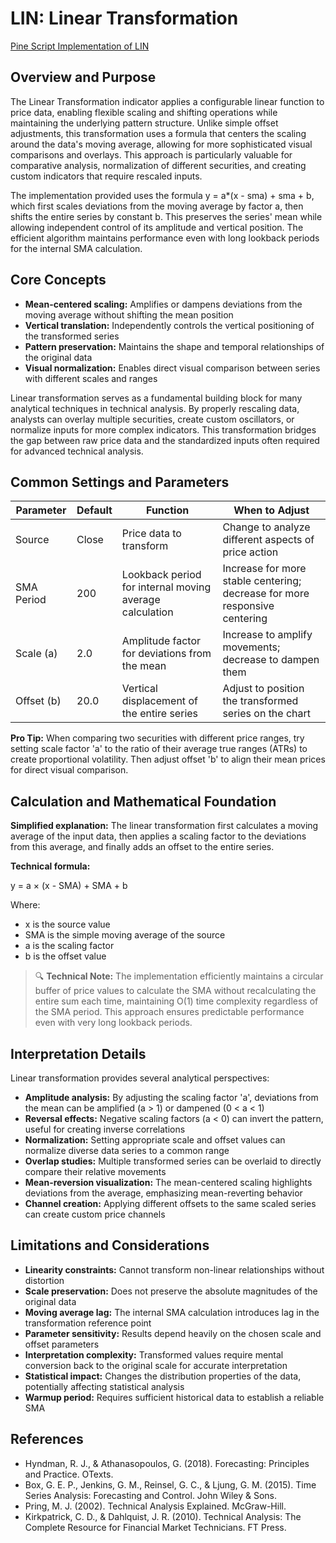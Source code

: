 # LIN: Linear Transformation

[Pine Script Implementation of LIN](https://github.com/mihakralj/pinescript/blob/main/indicators/numerics/linear.pine)

## Overview and Purpose

The Linear Transformation indicator applies a configurable linear function to price data, enabling flexible scaling and shifting operations while maintaining the underlying pattern structure. Unlike simple offset adjustments, this transformation uses a formula that centers the scaling around the data's moving average, allowing for more sophisticated visual comparisons and overlays. This approach is particularly valuable for comparative analysis, normalization of different securities, and creating custom indicators that require rescaled inputs.

The implementation provided uses the formula y = a*(x - sma) + sma + b, which first scales deviations from the moving average by factor a, then shifts the entire series by constant b. This preserves the series' mean while allowing independent control of its amplitude and vertical position. The efficient algorithm maintains performance even with long lookback periods for the internal SMA calculation.

## Core Concepts

* **Mean-centered scaling:** Amplifies or dampens deviations from the moving average without shifting the mean position
* **Vertical translation:** Independently controls the vertical positioning of the transformed series
* **Pattern preservation:** Maintains the shape and temporal relationships of the original data
* **Visual normalization:** Enables direct visual comparison between series with different scales and ranges

Linear transformation serves as a fundamental building block for many analytical techniques in technical analysis. By properly rescaling data, analysts can overlay multiple securities, create custom oscillators, or normalize inputs for more complex indicators. This transformation bridges the gap between raw price data and the standardized inputs often required for advanced technical analysis.

## Common Settings and Parameters

| Parameter | Default | Function | When to Adjust |
|-----------|---------|----------|---------------|
| Source | Close | Price data to transform | Change to analyze different aspects of price action |
| SMA Period | 200 | Lookback period for internal moving average calculation | Increase for more stable centering; decrease for more responsive centering |
| Scale (a) | 2.0 | Amplitude factor for deviations from the mean | Increase to amplify movements; decrease to dampen them |
| Offset (b) | 20.0 | Vertical displacement of the entire series | Adjust to position the transformed series on the chart |

**Pro Tip:** When comparing two securities with different price ranges, try setting scale factor 'a' to the ratio of their average true ranges (ATRs) to create proportional volatility. Then adjust offset 'b' to align their mean prices for direct visual comparison.

## Calculation and Mathematical Foundation

**Simplified explanation:**
The linear transformation first calculates a moving average of the input data, then applies a scaling factor to the deviations from this average, and finally adds an offset to the entire series.

**Technical formula:**

y = a × (x - SMA) + SMA + b

Where:
- x is the source value
- SMA is the simple moving average of the source
- a is the scaling factor
- b is the offset value

> 🔍 **Technical Note:** The implementation efficiently maintains a circular buffer of price values to calculate the SMA without recalculating the entire sum each time, maintaining O(1) time complexity regardless of the SMA period. This approach ensures predictable performance even with very long lookback periods.

## Interpretation Details

Linear transformation provides several analytical perspectives:

* **Amplitude analysis:** By adjusting the scaling factor 'a', deviations from the mean can be amplified (a > 1) or dampened (0 < a < 1)
* **Reversal effects:** Negative scaling factors (a < 0) can invert the pattern, useful for creating inverse correlations
* **Normalization:** Setting appropriate scale and offset values can normalize diverse data series to a common range
* **Overlap studies:** Multiple transformed series can be overlaid to directly compare their relative movements
* **Mean-reversion visualization:** The mean-centered scaling highlights deviations from the average, emphasizing mean-reverting behavior
* **Channel creation:** Applying different offsets to the same scaled series can create custom price channels

## Limitations and Considerations

* **Linearity constraints:** Cannot transform non-linear relationships without distortion
* **Scale preservation:** Does not preserve the absolute magnitudes of the original data
* **Moving average lag:** The internal SMA calculation introduces lag in the transformation reference point
* **Parameter sensitivity:** Results depend heavily on the chosen scale and offset parameters
* **Interpretation complexity:** Transformed values require mental conversion back to the original scale for accurate interpretation
* **Statistical impact:** Changes the distribution properties of the data, potentially affecting statistical analysis
* **Warmup period:** Requires sufficient historical data to establish a reliable SMA

## References

* Hyndman, R. J., & Athanasopoulos, G. (2018). Forecasting: Principles and Practice. OTexts.
* Box, G. E. P., Jenkins, G. M., Reinsel, G. C., & Ljung, G. M. (2015). Time Series Analysis: Forecasting and Control. John Wiley & Sons.
* Pring, M. J. (2002). Technical Analysis Explained. McGraw-Hill.
* Kirkpatrick, C. D., & Dahlquist, J. R. (2010). Technical Analysis: The Complete Resource for Financial Market Technicians. FT Press.
